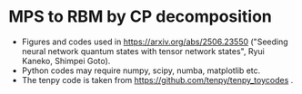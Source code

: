 # MPS to RBM by CP decomposition

- Figures and codes used in https://arxiv.org/abs/2506.23550 ("Seeding neural network quantum states with tensor network states", Ryui Kaneko, Shimpei Goto).
- Python codes may require numpy, scipy, numba, matplotlib etc.
- The tenpy code is taken from https://github.com/tenpy/tenpy_toycodes .
